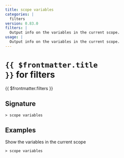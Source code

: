 ```yaml
---
title: scope variables
categories: |
  filters
version: 0.83.0
filters: |
  Output info on the variables in the current scope.
usage: |
  Output info on the variables in the current scope.
---
```


# <code>{{ $frontmatter.title }}</code> for filters

<div class='command-title'>{{ $frontmatter.filters }}</div>

## Signature

```> scope variables ```

## Examples

Show the variables in the current scope
```shell
> scope variables

```
